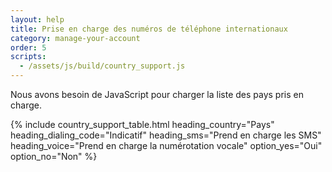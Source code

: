 ```yaml
---
layout: help
title: Prise en charge des numéros de téléphone internationaux
category: manage-your-account
order: 5
scripts:
  - /assets/js/build/country_support.js
---
```


<noscript>
  Nous avons besoin de JavaScript pour charger la liste des pays pris en charge.
</noscript>

{% include country_support_table.html
           heading_country="Pays"
           heading_dialing_code="Indicatif"
           heading_sms="Prend en charge les SMS"
           heading_voice="Prend en charge la numérotation vocale"
           option_yes="Oui"
           option_no="Non" %}
